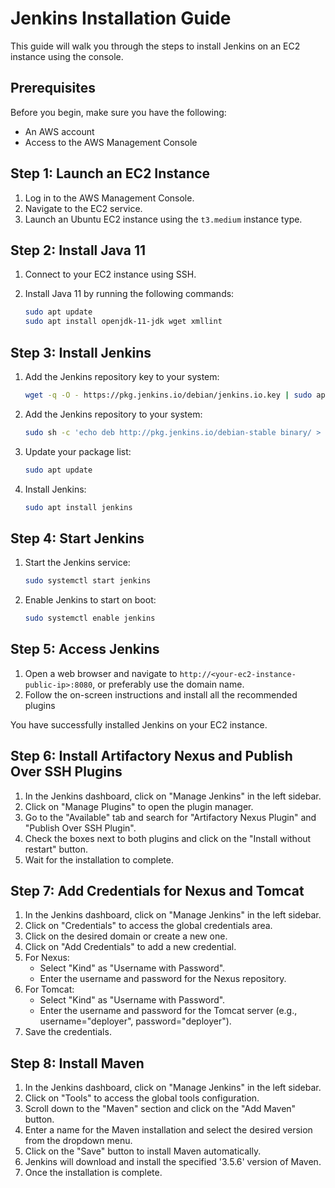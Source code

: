 # Jenkins Installation Guide

This guide will walk you through the steps to install Jenkins on an EC2 instance using the console.

## Prerequisites

Before you begin, make sure you have the following:

- An AWS account
- Access to the AWS Management Console

## Step 1: Launch an EC2 Instance

1. Log in to the AWS Management Console.
2. Navigate to the EC2 service.
3. Launch an Ubuntu EC2 instance using the `t3.medium` instance type.

## Step 2: Install Java 11

1. Connect to your EC2 instance using SSH.
2. Install Java 11 by running the following commands:

    ```bash
    sudo apt update
    sudo apt install openjdk-11-jdk wget xmllint
    ```

## Step 3: Install Jenkins

1. Add the Jenkins repository key to your system:

    ```bash
    wget -q -O - https://pkg.jenkins.io/debian/jenkins.io.key | sudo apt-key add -
    ```

2. Add the Jenkins repository to your system:

    ```bash
    sudo sh -c 'echo deb http://pkg.jenkins.io/debian-stable binary/ > /etc/apt/sources.list.d/jenkins.list'
    ```

3. Update your package list:

    ```bash
    sudo apt update
    ```

4. Install Jenkins:

    ```bash
    sudo apt install jenkins
    ```

## Step 4: Start Jenkins

1. Start the Jenkins service:

    ```bash
    sudo systemctl start jenkins
    ```

2. Enable Jenkins to start on boot:

    ```bash
    sudo systemctl enable jenkins
    ```

## Step 5: Access Jenkins

1. Open a web browser and navigate to `http://<your-ec2-instance-public-ip>:8080`, or preferably use the domain name.
2. Follow the on-screen instructions and install all the recommended plugins

You have successfully installed Jenkins on your EC2 instance.

## Step 6: Install Artifactory Nexus and Publish Over SSH Plugins
1. In the Jenkins dashboard, click on "Manage Jenkins" in the left sidebar.
2. Click on "Manage Plugins" to open the plugin manager.
3. Go to the "Available" tab and search for "Artifactory Nexus Plugin" and "Publish Over SSH Plugin".
4. Check the boxes next to both plugins and click on the "Install without restart" button.
5. Wait for the installation to complete.

## Step 7: Add Credentials for Nexus and Tomcat
1. In the Jenkins dashboard, click on "Manage Jenkins" in the left sidebar.
2. Click on "Credentials" to access the global credentials area.
3. Click on the desired domain or create a new one.
4. Click on "Add Credentials" to add a new credential.
5. For Nexus:
    - Select "Kind" as "Username with Password".
    - Enter the username and password for the Nexus repository.
6. For Tomcat:
    - Select "Kind" as "Username with Password".
    - Enter the username and password for the Tomcat server (e.g., username="deployer", password="deployer").
7. Save the credentials.

## Step 8: Install Maven
1. In the Jenkins dashboard, click on "Manage Jenkins" in the left sidebar.
2. Click on "Tools" to access the global tools configuration.
3. Scroll down to the "Maven" section and click on the "Add Maven" button.
4. Enter a name for the Maven installation and select the desired version from the dropdown menu.
5. Click on the "Save" button to install Maven automatically.
6. Jenkins will download and install the specified '3.5.6' version of Maven.
7. Once the installation is complete.


